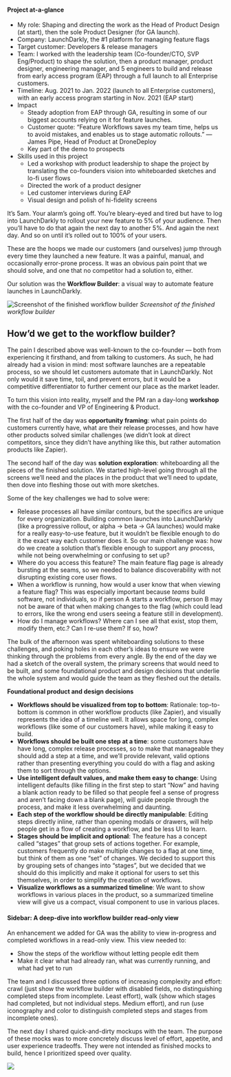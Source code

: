 <aside class="callout">
  <h4>Project at-a-glance</h4>

  <ul>
    <li>My role: Shaping and directing the work as the Head of Product Design (at start), then the sole Product Designer (for GA launch).
    <li>Company: LaunchDarkly, the #1 platform for managing feature flags
    <li>Target customer: Developers & release managers
    <li>Team: I worked with the leadership team (Co-founder/CTO, SVP Eng/Product) to shape the solution, then a product manager, product designer, engineering manager, and 5 engineers to build and release from early access program (EAP) through a full launch to all Enterprise customers.
    <li>Timeline: Aug. 2021 to Jan. 2022 (launch to all Enterprise customers), with an early access program starting in Nov. 2021 (EAP start)
    <li>Impact
    <ul>
      <li>Steady adoption from EAP through GA, resulting in some of our biggest accounts relying on it for feature launches.
      <li>Customer quote: “Feature Workflows saves my team time, helps us to avoid mistakes, and enables us to stage automatic rollouts.” —James Pipe, Head of Product at DroneDeploy
      <li>Key part of the demo to prospects
    </ul>
    <li>Skills used in this project
      <ul>
        <li>Led a workshop with product leadership to shape the project by translating the co-founders vision into whiteboarded sketches and lo-fi user flows
        <li>Directed the work of a product designer
        <li>Led customer interviews during EAP
        <li>Visual design and polish of hi-fidelity screens
      </ul>
  </ul>
</aside>

It’s 5am. Your alarm’s going off. You’re bleary-eyed and tired but have to log into LaunchDarkly to rollout your new feature to 5% of your audience. Then you’ll have to do that again the next day to another 5%. And again the next day. And so on until it’s rolled out to 100% of your users.

These are the hoops we made our customers (and ourselves) jump through every time they launched a new feature. It was a painful, manual, and occasionally error-prone process. It was an obvious pain point that we should solve, and one that no competitor had a solution to, either.

Our solution was the **Workflow Builder**: a visual way to automate feature launches in LaunchDarkly.

![Screenshot of the finished workflow builder](/images/case-studies/workflow-builder/1-finished-wfb.png)
_Screenshot of the finished workflow builder_

## How’d we get to the workflow builder?

The pain I described above was well-known to the co-founder — both from experiencing it firsthand, and from talking to customers. As such, he had already had a vision in mind: most software launches are a repeatable process, so we should let customers automate that in LaunchDarkly. Not only would it save time, toil, and prevent errors, but it would be a competitive differentiator to further cement our place as the market leader.

To turn this vision into reality, myself and the PM ran a day-long **workshop** with the co-founder and VP of Engineering & Product.

The first half of the day was **opportunity framing**: what pain points do customers currently have, what are their release processes, and how have other products solved similar challenges (we didn’t look at direct competitors, since they didn’t have anything like this, but rather automation products like Zapier).

The second half of the day was **solution exploration**: whiteboarding all the pieces of the finished solution. We started high-level going through all the screens we’ll need and the places in the product that we’ll need to update, then dove into fleshing those out with more sketches.

Some of the key challenges we had to solve were:

- Release processes all have similar contours, but the specifics are unique for every organization. Building common launches into LaunchDarkly (like a progressive rollout, or alpha → beta → GA launches) would make for a really easy-to-use feature, but it wouldn’t be flexible enough to do it the exact way each customer does it. So our main challenge was: how do we create a solution that’s flexible enough to support any process, while not being overwhelming or confusing to set up?
- Where do you access this feature? The main feature flag page is already bursting at the seams, so we needed to balance discoverability with not disrupting existing core user flows.
- When a workflow is running, how would a user know that when viewing a feature flag? This was especially important because *teams* build software, not individuals, so if person A starts a workflow, person B may not be aware of that when making changes to the flag (which could lead to errors, like the wrong end users seeing a feature still in development).
- How do I manage workflows? Where can I see all that exist, stop them, modify them, etc.? Can I re-use them? If so, how?

The bulk of the afternoon was spent whiteboarding solutions to these challenges, and poking holes in each other’s ideas to ensure we were thinking through the problems from every angle. By the end of the day we had a sketch of the overall system, the primary screens that would need to be built, and some foundational product and design decisions that underlie the whole system and would guide the team as they fleshed out the details.

**Foundational product and design decisions**

- **Workflows should be visualized from top to bottom**: Rationale: top-to-bottom is common in other workflow products (like Zapier), and visually represents the idea of a timeline well. It allows space for long, complex workflows (like some of our customers have), while making it easy to build.
- **Workflows should be built one step at a time**: some customers have have long, complex release processes, so to make that manageable they should add a step at a time, and we’ll provide relevant, valid options rather than presenting everything you could do with a flag and asking them to sort through the options.
- **Use intelligent default values, and make them easy to change**: Using intelligent defaults (like filling in the first step to start “Now” and having a blank action ready to be filled so that people feel a sense of progress and aren’t facing down a blank page), will guide people through the process, and make it less overwhelming and daunting.
- **Each step of the workflow should be directly manipulable**: Editing steps directly inline, rather than opening modals or drawers, will help people get in a flow of creating a workflow, and be less UI to learn.
- **Stages should be implicit and optional**: The feature has a concept called “stages” that group sets of actions together. For example, customers frequently do make multiple changes to a flag at one time, but think of them as one “set” of changes. We decided to support this by grouping sets of changes into “stages”, but we decided that we should do this implicitly and make it optional for users to set this themselves, in order to simplify the creation of workflows.
- **Visualize workflows as a summarized timeline**: We want to show workflows in various places in the product, so a summarized timeline view will give us a compact, visual component to use in various places.

<aside class="callout callout-left">
  <h4>Sidebar: A deep-dive into workflow builder read-only view</h4>

  <p>An enhancement we added for GA was the ability to view in-progress and completed workflows in a read-only view. This view needed to:</p>

  <ul>
    <li>Show the steps of the workflow without letting people edit them
    <li>Make it clear what had already ran, what was currently running, and what had yet to run
  </ul>

  <p>The team and I discussed three options of increasing complexity and effort: crawl (just show the workflow builder with disabled fields, no distinguishing completed steps from incomplete. Least effort), walk (show which stages had completed, but not individual steps. Medium effort), and run (use iconography and color to distinguish completed steps and stages from incomplete ones).</p>

  <p>The next day I shared quick-and-dirty mockups with the team. The purpose of these mocks was to more concretely discuss level of effort, appetite, and user experience tradeoffs. They were not intended as finished mocks to build, hence I prioritized speed over quality.</p>

  <a href="/images/case-studies/workflow-builder/wfb-read-only-artboard1.png">
    <img src="/images/case-studies/workflow-builder/wfb-read-only-artboard1.png">
  </a>
</aside>
